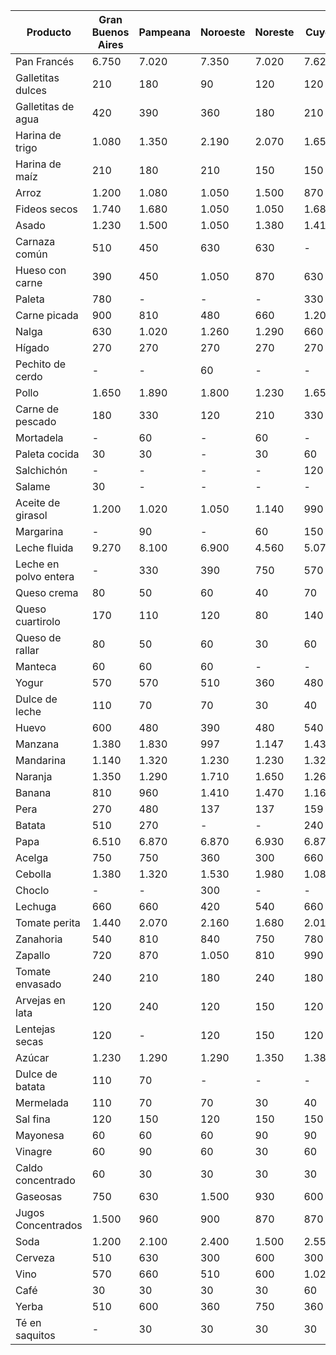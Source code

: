 | Producto            | Gran Buenos Aires | Pampeana | Noroeste | Noreste | Cuyo | Patagonia |
|---------------------|-------------------|----------|----------|---------|------|-----------|
| Pan Francés         | 6.750             | 7.020    | 7.350    | 7.020   | 7.620| 6.720     |
| Galletitas dulces   | 210               | 180      | 90       | 120     | 120  | 180       |
| Galletitas de agua  | 420               | 390      | 360      | 180     | 210  | 180       |
| Harina de trigo     | 1.080             | 1.350    | 2.190    | 2.070   | 1.650| 2.850     |
| Harina de maíz      | 210               | 180      | 210      | 150     | 150  | 150       |
| Arroz               | 1.200             | 1.080    | 1.050    | 1.500   | 870  | 810       |
| Fideos secos        | 1.740             | 1.680    | 1.050    | 1.050   | 1.680| 810       |
| Asado               | 1.230             | 1.500    | 1.050    | 1.380   | 1.410| 1.200     |
| Carnaza común       | 510               | 450      | 630      | 630     | -    | 690       |
| Hueso con carne     | 390               | 450      | 1.050    | 870     | 630  | -         |
| Paleta              | 780               | -        | -        | -       | 330  | 270       |
| Carne picada        | 900               | 810      | 480      | 660     | 1.200| 1.500     |
| Nalga               | 630               | 1.020    | 1.260    | 1.290   | 660  | 630       |
| Hígado              | 270               | 270      | 270      | 270     | 270  | 180       |
| Pechito de cerdo   | -                 | -        | 60       | -       | -    | 240       |
| Pollo               | 1.650             | 1.890    | 1.800    | 1.230   | 1.650| 1.800     |
| Carne de pescado    | 180               | 330      | 120      | 210     | 330  | 210       |
| Mortadela           | -                 | 60       | -        | 60      | -    | 30        |
| Paleta cocida       | 30                | 30       | -        | 30      | 60   | 30        |
| Salchichón          | -                 | -        | -        | -       | 120  | -         |
| Salame              | 30                | -        | -        | -       | -    | -         |
| Aceite de girasol   | 1.200             | 1.020    | 1.050    | 1.140   | 990  | 1.020     |
| Margarina           | -                 | 90       | -        | 60      | 150  | 90        |
| Leche fluida        | 9.270             | 8.100    | 6.900    | 4.560   | 5.070| 4.050     |
| Leche en polvo entera | -               | 330      | 390      | 750     | 570  | 750       |
| Queso crema         | 80                | 50       | 60       | 40      | 70   | 70        |
| Queso cuartirolo    | 170               | 110      | 120      | 80      | 140  | 140       |
| Queso de rallar     | 80                | 50       | 60       | 30      | 60   | 60        |
| Manteca             | 60                | 60       | 60       | -       | -    | 90        |
| Yogur               | 570               | 570      | 510      | 360     | 480  | 510       |
| Dulce de leche      | 110               | 70       | 70       | 30      | 40   | 30        |
| Huevo               | 600               | 480      | 390      | 480     | 540  | 450       |
| Manzana             | 1.380             | 1.830    | 997      | 1.147   | 1.433| 1.890     |
| Mandarina           | 1.140             | 1.320    | 1.230    | 1.230   | 1.320| 1.590     |
| Naranja             | 1.350             | 1.290    | 1.710    | 1.650   | 1.260| 1.470     |
| Banana              | 810               | 960      | 1.410    | 1.470   | 1.164| 1.170     |
| Pera                | 270               | 480      | 137      | 137     | 159  | -         |
| Batata              | 510               | 270      | -        | -       | 240  | -         |
| Papa                | 6.510             | 6.870    | 6.870    | 6.930   | 6.870| 7.230     |
| Acelga              | 750               | 750      | 360      | 300     | 660  | 570       |
| Cebolla             | 1.380             | 1.320    | 1.530    | 1.980   | 1.080| 2.100     |
| Choclo              | -                 | -        | 300      | -       | -    | -         |
| Lechuga             | 660               | 660      | 420      | 540     | 660  | 660       |
| Tomate perita       | 1.440             | 2.070    | 2.160    | 1.680   | 2.010| 1.350     |
| Zanahoria           | 540               | 810      | 840      | 750     | 780  | 780       |
| Zapallo             | 720               | 870      | 1.050    | 810     | 990  | 840       |
| Tomate envasado     | 240               | 210      | 180      | 240     | 180  | 240       |
| Arvejas en lata     | 120               | 240      | 120      | 150     | 120  | 180       |
| Lentejas secas      | 120               | -        | 120      | 150     | 120  | 60        |
| Azúcar              | 1.230             | 1.290    | 1.290    | 1.350   | 1.380| 1.380     |
| Dulce de batata     | 110               | 70       | -        | -       | -    | 30        |
| Mermelada           | 110               | 70       | 70       | 30      | 40   | 30        |
| Sal fina            | 120               | 150      | 120      | 150     | 150  | 180       |
| Mayonesa            | 60                | 60       | 60       | 90      | 90   | 90        |
| Vinagre             | 60                | 90       | 60       | 30      | 60   | 60        |
| Caldo concentrado   | 60                | 30       | 30       | 30      | 30   | 30        |
| Gaseosas            | 750               | 630      | 1.500    | 930     | 600  | 1.110     |
| Jugos Concentrados  | 1.500             | 960      | 900      | 870     | 870  | 810       |
| Soda                | 1.200             | 2.100    | 2.400    | 1.500   | 2.550| 900       |
| Cerveza             | 510               | 630      | 300      | 600     | 300  | 600       |
| Vino                | 570               | 660      | 510      | 600     | 1.020| 600       |
| Café                | 30                | 30       | 30       | 30      | 60   | 30        |
| Yerba               | 510               | 600      | 360      | 750     | 360  | 450       |
| Té en saquitos      | -                 | 30       | 30       | 30      | 30   | 30        |
